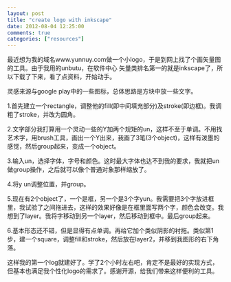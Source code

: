 ```yaml
---
layout: post
title: "create logo with inkscape"
date: 2012-08-04 12:25:00
comments: true
categories: ["resources"]
---
```


   最近想为我的域名www.yunnuy.com做一个小logo，于是到网上找了个画矢量图的工具。由于我用的unbutu，在软件中心
矢量类排名第一的就是inkscape了，所以下载了下来，看了点资料，开始动手。
 
   灵感来源与google play中的一些图标，总体思路是方块中放一些文字。 

 1.首先建立一个rectangle，调整他的fill(即中间填充部分)及stroke(即边框)。我调粗了stroke，并改为圆角。

 2.文字部分我打算用一个灵动一些的Y加两个规矩的un，这样不至于单调。不用找艺术字，用brush工具，画出一个Y出来，我画了3笔(3个object)，这样有泼墨的感觉，然后group起来，变成一个object。
 
 3.输入un，选择字体，字号和颜色。这时最大字体也达不到我的要求，我就把un做group操作，之后就可以像个普通对象那样缩放了。 

 4.将y un调整位置，并group。
 
 5.现在有2个object了，一个是框，另一个是3个字yun。我需要把3个字放进框里，我试验了之间拖进去，这样的效果好像是在框里面写两个字，颜色会改变。我想到了layer。我将字移动到另一个layer，然后移动到框中。最后group起来。 

 6.基本形态还不错，但是显得有点单调。再给它加个类似阴影的衬拖。类似第1步，建一个square，调整fill和stroke，然后放在layer2，并移到我图形的右下角落。 

 这样我的第一个log就建好了。学了2个小时左右吧，肯定不是最好的实现方式，但基本也满足我个性化logo的需求了。感谢开源，给我们带来这样便利的工具。
